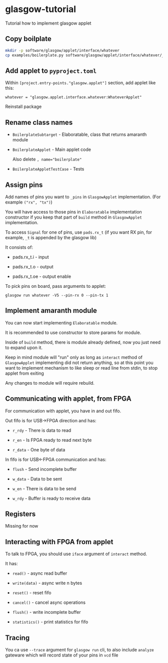# glasgow-tutorial

Tutorial how to implement glasgow applet

## Copy boilplate

```bash
mkdir -p software/glasgow/applet/interface/whatever
cp examples/boilerplate.py software/glasgow/applet/interface/whatever/__init__.py
```

## Add applet to `pyproject.toml`

Within `[project.entry-points."glasgow.applet"]` section, add applet like this:

```
whatever = "glasgow.applet.interface.whatever:WhateverApplet"
```

Reinstall package

## Rename class names

 * `BoilerplateSubtarget` - Elaboratable, class that returns amaranth module

 * `BoilerplateApplet` - Main applet code

     Also delete `, name="boilerplate"`

 * `BoilerplateAppletTestCase` - Tests

## Assign pins

Add names of pins you want to `_pins` in `GlasgowApplet` implementation. (For example `("rx", "tx")`)

You will have access to those pins in `Elaboratable` implementation constructor if you keep that part of `build` method in `GlasgowApplet` implementation.

To access `Signal` for one of pins, use `pads.rx_t` (if you want RX pin, for example, `_t` is appended by the glasgow lib)

It consists of:

 * pads.rx_t.i - input

 * pads.rx_t.o - output

 * pads.rx_t.oe - output enable


To pick pins on board, pass arguments to applet:

```
glasgow run whatever -V5 --pin-rx 0 --pin-tx 1
```

## Implement amaranth module

You can now start implementing `Elaboratable` module. 

It is recommended to use constructor to store params for module.

Inside of `build` method, there is module already defined, now you just need to expand upon it.

Keep in mind module will "run" only as long as `interact` method of `GlasgowApplet` implementing did not return anything, so at this point you want to implement mechanism to like sleep or read line from stdin, to stop applet from exiting

Any changes to module will require rebuild.

## Communicating with applet, from FPGA

For communication with applet, you have in and out fifo.

Out fifo is for USB->FPGA direction and has:

 * `r_rdy` - There is data to read

 * `r_en` - Is FPGA ready to read next byte

 * `r_data` - One byte of data

In fifo is for USB<-FPGA communication and has:

 * `flush` - Send incomplete buffer

 * `w_data` - Data to be sent

 * `w_en` - There is data to be send

 * `w_rdy` - Buffer is ready to receive data

## Registers

Missing for now

## Interacting with FPGA from applet

To talk to FPGA, you should use `iface` argument of `interact` method.

It has:

 * `read()` - async read buffer

 * `write(data)` - async write n bytes

 * `reset()` - reset fifo

 * `cancel()` - cancel async operations

 * `flush()` - write incomplete buffer

 * `statistics()` - print statistics for fifo

## Tracing

You ca use `--trace` argument for `glasgow run` cli, to also include `analyze` gateware which will record state of your pins in `vcd` file
